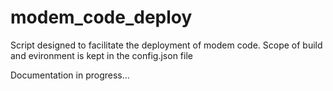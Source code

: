 # modem_code_deploy

Script designed to facilitate the deployment of modem code. Scope of build and evironment is kept in the config.json file

Documentation in progress...

